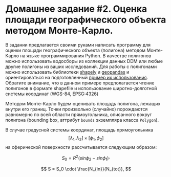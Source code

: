 # Домашнее задание #2. Оценка площади географического объекта методом Монте-Карло.

В задании предлагается своими руками написать программу для оценки площади географического объекта (полигона) методом Монте-Карло на языке программирования Python. В качестве полигонов можно использовать водосборы из коллекции данных DDM или любые другие полигоны из ваших исследований. Для работы с полигонами можно использовать библиотеки [shapely](https://pypi.org/project/shapely/) и [geopandas](https://geopandas.org/en/stable/index.html) и ориентироваться на подготовленный [пример их использования](https://github.com/mvarentsov/ML4hydromet-2024/blob/main/examples/HW2_gpd_demo.ipynb). Обратите внимание, что в данном примере предполагается чтение полигонов в формате shapefile и использование широтно-долготной системы координат (WGS-84, EPSG:4326) 

Методом Монте-Карло будем оценивать площадь полигона, лежащих внутри его границ. Точки произвольно (случайно) порождаются равномерно по всей области прямоугольника, описанного вокруг полигона (bounding box, аттрибут `bounds` экземпляра класса `Polygon`).  

В случае градусной системы координат, площадь прямоугольника $$[\lambda_1, \lambda_2] \times [\phi_1, \phi_2]$$ на сферической поверхности рассчитывается следующим образом:

$$
S_0 = R^2 (sin\phi_2 - sin\phi_1) \cdot
$$



$$
S = S_0 \cdot \frac{N_{in}}{N_{tot}},
$$
